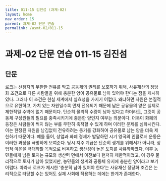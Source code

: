 ```yaml
---
title: 011-15 김진섬 (과제-02)
layout: home
nav_order: 15
parent: 과제-02 단문 연습
permalink: /asmt-02/011-15
---
```


# 과제-02 단문 연습 011-15 김진섬 

## 단문

로크는 선점자의 무한한 전유를 막고 공동체의 권리를 보호하기 위해, 사유재산의 정당화 조건으로 다른 사람들을 위해 충분한 양이 공유물로 남아 있어야 한다는 점을 제시하였다. 그러나 이 조건은 현실 세계에서 실효성을 가지기 어렵다. 왜냐하면 자원은 본질적으로 유한하고, 가치 있는 자원일수록 먼저 전유되기 때문에 남은 공유물의 양은 실제로 제한적일 수밖에 없기 때문이다. 단순히 물리적 수량이 남아 있다고 하더라도, 그것이 공동체 구성원들의 필요를 충족시키기에 충분한 양인지 여부는 의문이다. 더욱이 화폐의 등장은 사람들이 썩지 않는 부를 무한히 축적할 수 있게 하며 이러한 문제를 심화시킨다. 이는 한정된 자원을 남김없이 전유하려는 동기를 강화하여 공유물로 남는 양을 더욱 제한하기 때문이다. 예를 들어, 상업과 화폐 경제가 발달하던 시기 영국의 인클로저 운동은 이러한 과정을 극명하게 보여준다. 당시 지주 계급은 단순히 생계를 위해서가 아니라, 상업적 이윤을 극대화할 목적으로 비옥하고 생산성이 높은 토지를 사유화하였다. 이후 농민들에게 남은 토지는 규모와 생산력 면에서 이전보다 현저히 제한적이었고, 이 경우 물리적으로 토지가 남아 있었지만, 농민들의 생계와 공동체 유지에 충분한 양이라고 보기 어렵다. 따라서 로크가 제시한 ‘충분히 남아 있어야 한다’는 사유재산 정당화 조건은 논리적으로 타당할 수는 있어도 실제 사회에 적용하는 데에는 한계가 존재한다.